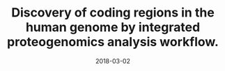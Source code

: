 ---
link: https://dx.doi.org/10.1038/s41467-018-03311-y
journal: Nature communications
title: Discovery of coding regions in the human genome by integrated proteogenomics analysis workflow.
date: 2018-03-02
authors: Zhu, Y, Orre, LM, Johansson, HJ, Huss, M, Boekel, J, Vesterlund, M, Fernandez-Woodbridge, A, Branca, RMM, Lehtiö, J
---